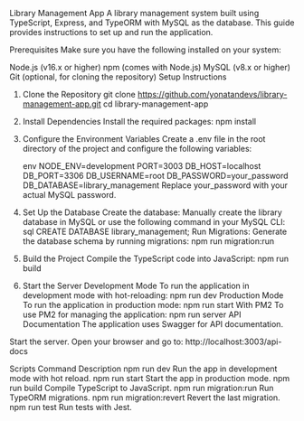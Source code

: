 Library Management App
A library management system built using TypeScript, Express, and TypeORM with MySQL as the database. This guide provides instructions to set up and run the application.

Prerequisites
Make sure you have the following installed on your system:

Node.js (v16.x or higher)
npm (comes with Node.js)
MySQL (v8.x or higher)
Git (optional, for cloning the repository)
Setup Instructions

1. Clone the Repository
   git clone https://github.com/yonatandevs/library-management-app.git
   cd library-management-app
2. Install Dependencies
   Install the required packages:
   npm install
3. Configure the Environment Variables
   Create a .env file in the root directory of the project and configure the following variables:

   env
   NODE_ENV=development
   PORT=3003
   DB_HOST=localhost
   DB_PORT=3306
   DB_USERNAME=root
   DB_PASSWORD=your_password
   DB_DATABASE=library_management
   Replace your_password with your actual MySQL password.

4. Set Up the Database
   Create the database:
   Manually create the library database in MySQL or use the following command in your MySQL CLI:
   sql
   CREATE DATABASE library_management;
   Run Migrations:
   Generate the database schema by running migrations:
   npm run migration:run

5. Build the Project
   Compile the TypeScript code into JavaScript:
   npm run build
6. Start the Server
   Development Mode
   To run the application in development mode with hot-reloading:
   npm run dev
   Production Mode
   To run the application in production mode:
   npm run start
   With PM2
   To use PM2 for managing the application:
   npm run server
   API Documentation
   The application uses Swagger for API documentation.

Start the server.
Open your browser and go to:
http://localhost:3003/api-docs

Scripts
Command Description
npm run dev Run the app in development mode with hot reload.
npm run start Start the app in production mode.
npm run build Compile TypeScript to JavaScript.
npm run migration:run Run TypeORM migrations.
npm run migration:revert Revert the last migration.
npm run test Run tests with Jest.
